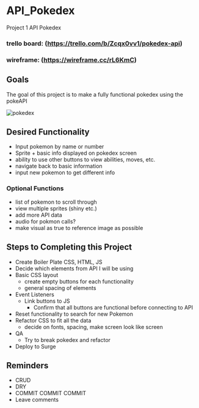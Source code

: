 # API_Pokedex
Project 1 API Pokedex
### trello board: (https://trello.com/b/Zcqx0vv1/pokedex-api)
### wireframe: (https://wireframe.cc/rL6KmC)
## Goals
The goal of this project is to make a fully functional pokedex using the pokeAPI


![pokedex](https://static.wikia.nocookie.net/pokemon/images/5/5c/Gen_I_Pokedex.png/revision/latest?cb=20100717083120)

## Desired Functionality
- Input pokemon by name or number
- Sprite + basic info displayed on pokedex screen
- ability to use other buttons to view abilities, moves, etc.
- navigate back to basic information
- input new pokemon to get different info
### Optional Functions
- list of pokemon to scroll through
- view multiple sprites (shiny etc.) 
- add more API data 
- audio for pokmon calls? 
- make visual as true to reference image as possible

## Steps to Completing this Project
- Create Boiler Plate CSS, HTML, JS
- Decide which elements from API I will be using
- Basic CSS layout
  - create empty buttons for each functionality
  - general spacing of elements
- Event Listeners
  - Link buttons to JS
    - Confirm that all buttons are functional before connecting to API
- Reset functionality to search for new Pokemon
- Refactor CSS to fit all the data
  - decide on fonts, spacing, make screen look like screen 
- QA
  - Try to break pokedex and refactor
- Deploy to Surge

## Reminders
- CRUD
- DRY
- COMMIT COMMIT COMMIT
- Leave comments
